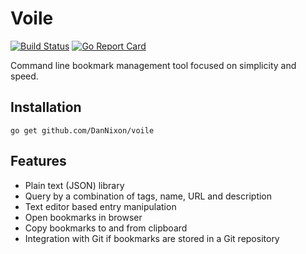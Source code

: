 # Voile
[![Build Status](https://travis-ci.org/DanNixon/voile.svg?branch=master)](https://travis-ci.org/DanNixon/voile)
[![Go Report Card](https://goreportcard.com/badge/github.com/dannixon/voile)](https://goreportcard.com/report/github.com/dannixon/voile)

Command line bookmark management tool focused on simplicity and speed.

## Installation

```
go get github.com/DanNixon/voile
```

## Features

- Plain text (JSON) library
- Query by a combination of tags, name, URL and description
- Text editor based entry manipulation
- Open bookmarks in browser
- Copy bookmarks to and from clipboard
- Integration with Git if bookmarks are stored in a Git repository
